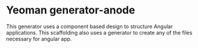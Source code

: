 # Yeoman generator-anode

This generator uses a component based design to structure Angular applications.
This scaffolding also uses a generator to create any of the files necessary for angular app.
